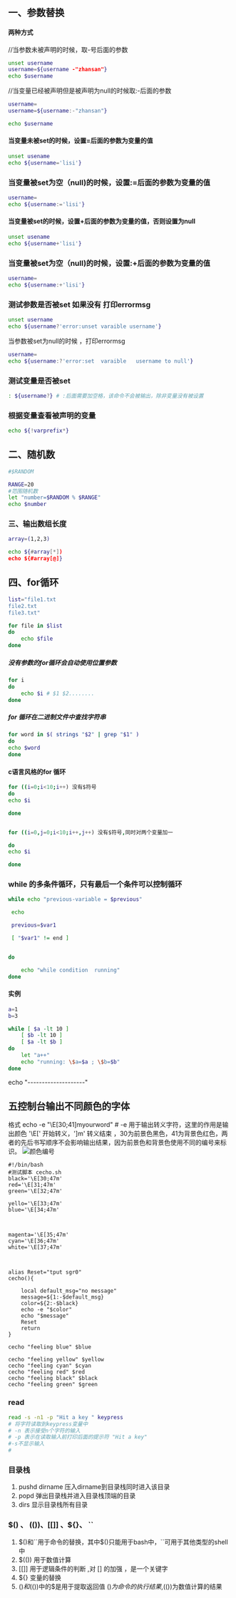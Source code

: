 ## 一、参数替换
#### 两种方式
//当参数未被声明的时候，取-号后面的参数
```bash
unset username
username=${username -"zhansan"}
echo $username
```
//当变量已经被声明但是被声明为null的时候取:-后面的参数
```bash
username=
username=${username:-"zhansan"}

echo $username
```

#### 当变量未被set的时候，设置=后面的参数为变量的值
```bash
unset usename 
echo ${username='lisi'}
```
### 当变量被set为空（null)的时候，设置:=后面的参数为变量的值
```bash
username=
echo ${username:='lisi'}
```

#### 当变量被set的时候，设置+后面的参数为变量的值，否则设置为null
```bash
unset usename 
echo ${username+'lisi'}
```

### 当变量被set为空（null)的时候，设置:+后面的参数为变量的值
```bash
username=
echo ${username:+'lisi'}
```

### 测试参数是否被set 如果没有 打印errormsg
```bash
unset username
echo ${username?'error:unset varaible username'}
```

当参数被set为null的时候 ，打印errormsg

```bash
username=
echo ${username:?'error:set  varaible   username to null'}
```



### 测试变量是否被set
```bash
: ${username?} # :后面需要加空格，该命令不会被输出，除非变量没有被设置
```

### 根据变量查看被声明的变量


```bash
echo ${!varprefix*}
```

## 二、随机数



```bash
#$RANDOM

RANGE=20
#范围随机数
let "number=$RANDOM % $RANGE"
echo $number
```

### 三、输出数组长度



```bash
array=(1,2,3)

echo ${#array[*])
echo ${#array[@]}
```

## 四、for循环



```bash
list="file1.txt
file2.txt
file3.txt"

for file in $list
do
	echo $file
done
```

##### 没有参数的for循环会自动使用位置参数


```bash
for i
do
	echo $i # $1 $2........
done
```

##### for 循环在二进制文件中查找字符串

```bash
for word in $( strings "$2" | grep "$1" )
do 
echo $word
done
```



#### c语言风格的for 循环

```bash
for ((i=0;i<10;i++) 没有$符号
do
echo $i

done


for ((i=0,j=0;i<10;i++,j++) 没有$符号,同时对两个变量加一

do
echo $i

done
```

### while 的多条件循环，只有最后一个条件可以控制循环


```bash
while echo "previous-variable = $previous"

 echo

 previous=$var1

 [ "$var1" != end ] 


do 

	echo "while condition  running"
done
```

#### 实例


```bash
a=1
b=3

while [ $a -lt 10 ]
	[ $b -lt 10 ]
	[ $a -lt $b ]
do
	let "a++"
	echo "running: \$a=$a ; \$b=$b"
done
```


echo "--------------------"



## 五控制台输出不同颜色的字体

格式
echo -e "\E[30;41]myourword" # -e 用于输出转义字符，这里的作用是输出颜色 '\E[' 开始转义，']m' 转义结束 ，30为前景色黑色，41为背景色红色，两者的先后书写顺序不会影响输出结果，因为前景色和背景色使用不同的编号来标识。
![颜色编号](https://img-blog.csdnimg.cn/20201009102737384.png?x-oss-process=image/watermark,type_ZmFuZ3poZW5naGVpdGk,shadow_10,text_aHR0cHM6Ly9ibG9nLmNzZG4ubmV0L3dlaXhpbl80NDU5NjczNQ==,size_16,color_FFFFFF,t_70#pic_center)

```shell 
#!/bin/bash
#测试脚本 cecho.sh
black='\E[30;47m'
red='\E[31;47m'
green='\E[32;47m'

yello='\E[33;47m'
blue='\E[34;47m'



magenta='\E[35;47m'
cyan='\E[36;47m'
white='\E[37;47m'



alias Reset="tput sgr0"
cecho(){

	local default_msg="no message"
	message=${1:-$default_msg}
	color=${2:-$black}
	echo -e "$color"
	echo "$message"
	Reset
	return
}

cecho "feeling blue" $blue

cecho "feeling yellow" $yellow
cecho "feeling cyan" $cyan
cecho "feeling red" $red
cecho "feeling black" $black
cecho "feeling green" $green
```


### read

```bash
read -s -n1 -p "Hit a key " keypress
# 将字符读取到keypress变量中
# -n 表示接受n个字符的输入
# -p 表示在读取输入前打印后面的提示符 "Hit a key"
#-s不显示输入
#  

```


### 目录栈
1. pushd dirname 压入dirname到目录栈同时进入该目录
2. popd 弹出目录栈并进入目录栈顶端的目录
3. dirs 显示目录栈所有目录


### $() 、 $(()) 、$[[]] 、${}、 ``
1. $()和``用于命令的替换，其中$()只能用于bash中，``可用于其他类型的shell中
2. $(()) 用于数值计算 
3. [[]] 用于逻辑条件的判断 ,对 [] 的加强 ，是一个关键字
4. ${} 变量的替换
4. $() 和$(())中的$是用于提取返回值 $()为命令的执行结果,$(())为数值计算的结果

